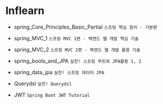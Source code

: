 # Inflearn


* spring_Core_Principles_Basic_Partial     `스프링 핵심 원리 - 기본편`

* spring_MVC_1 `스프링 MVC 1편 - 백엔드 웹 개발 핵심 기술`

* spring_MVC_2 `스프링 MVC 2편 - 백엔드 웹 개발 활용 기술`

* spring_boots_and_JPA `실전! 스프링 부트와 JPA활용 1, 2`

* spring_data_jpa `실전! 스프링 데이터 JPA`

* Querydsl `실전! Querydsl`

* JWT `Spring Boot JWT Tutorial`
